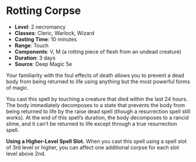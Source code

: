 # Rotting Corpse

- **Level**: 2 necromancy
- **Classes**: Cleric, Warlock, Wizard
- **Casting Time**: 10 minutes
- **Range**: Touch
- **Components**: V, M (a rotting piece of flesh from an undead creature)
- **Duration**: 3 days
- **Source**: Deep Magic 5e

Your familiarity with the foul effects of death allows you to prevent a dead body from being returned to life using anything but the most powerful forms of magic.

You cast this spell by touching a creature that died within the last 24 hours. The body immediately decomposes to a state that prevents the body from being returned to life by the raise dead spell (though a resurrection spell still works). At the end of this spell’s duration, the body decomposes to a rancid slime, and it can’t be returned to life except through a true resurrection spell.

**Using a Higher-Level Spell Slot.** When you cast this spell using a spell slot of 3rd level or higher, you can affect one additional corpse for each slot level above 2nd.
